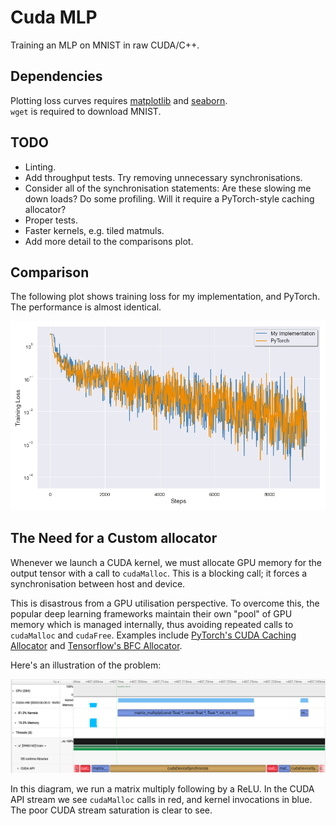# Cuda MLP

Training an MLP on MNIST in raw CUDA/C++.

## Dependencies

Plotting loss curves requires [matplotlib](https://pypi.org/project/matplotlib/) and [seaborn](https://pypi.org/project/seaborn/).
<br>`wget` is required to download MNIST.

## TODO

* Linting.
* Add throughput tests. Try removing unnecessary synchronisations.
* Consider all of the synchronisation statements:
     Are these slowing me down loads? Do some profiling.
     Will it require a PyTorch-style caching allocator?
* Proper tests.
* Faster kernels, e.g. tiled matmuls.
* Add more detail to the comparisons plot.

## Comparison

The following plot shows training loss for my implementation, and PyTorch. The performance is almost identical.


![](assets/comparison.png)

## The Need for a Custom allocator

Whenever we launch a CUDA kernel, we must allocate GPU memory for the output tensor with a call to `cudaMalloc`. This is a blocking call; it forces a synchronisation between host and device.

This is disastrous from a GPU utilisation perspective. To overcome this, the popular deep learning frameworks maintain their own "pool" of GPU memory which is managed internally, thus avoiding repeated calls to `cudaMalloc` and `cudaFree`. Examples include [PyTorch's CUDA Caching Allocator](https://zdevito.github.io/2022/08/04/cuda-caching-allocator.html) and [Tensorflow's BFC Allocator](https://github.com/sourcecode369/tensorflow-1/blob/master/tensorflow/core/common_runtime/bfc_allocator.cc).

Here's an illustration of the problem:

![](assets/nsight_image.png)

In this diagram, we run a matrix multiply following by a ReLU. In the CUDA API stream we see `cudaMalloc` calls in red, and kernel invocations in blue. The poor CUDA stream saturation is clear to see.
